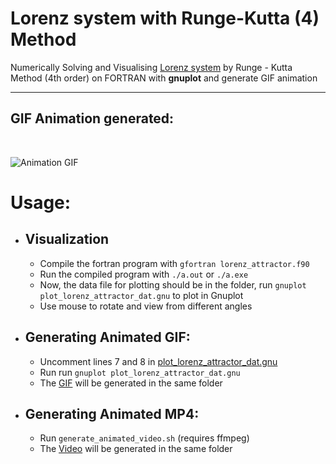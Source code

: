 # **Lorenz system with Runge-Kutta (4) Method**

Numerically Solving and Visualising [Lorenz system](https://en.wikipedia.org/wiki/Lorenz_system) by Runge - Kutta Method (4th order) on FORTRAN with **gnuplot** and generate GIF animation



***

## GIF Animation generated:
<br>

![Animation GIF](lorenz_attractor.gif)

# Usage:
* ## Visualization
  * Compile the fortran program with 
  ```gfortran lorenz_attractor.f90```
  * Run the compiled program with `./a.out` or `./a.exe`
  * Now, the data file for plotting should be in the folder, run `gnuplot plot_lorenz_attractor_dat.gnu` to plot in Gnuplot
  * Use mouse to rotate and view from different angles


* ## Generating Animated GIF:

  * Uncomment lines 7 and 8 in [plot_lorenz_attractor_dat.gnu](plot_lorenz_attractor_dat.gnu)
  * Run run `gnuplot plot_lorenz_attractor_dat.gnu`
  * The [GIF](lorenz_attractor.gif) will be generated in the same folder


* ## Generating Animated MP4:
  * Run ```generate_animated_video.sh``` (requires ffmpeg)
  * The [Video]( lorenz_attractor.mp4) will be generated in the same folder